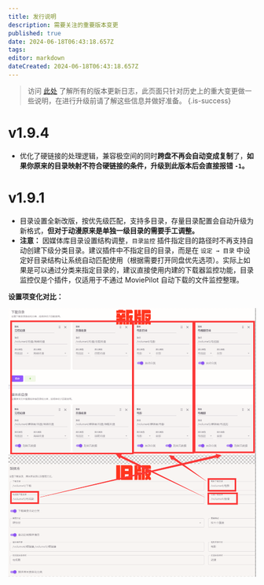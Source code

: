```yaml
---
title: 发行说明
description: 需要关注的重要版本变更
published: true
date: 2024-06-18T06:43:18.657Z
tags: 
editor: markdown
dateCreated: 2024-06-18T06:43:18.657Z
---
```


> 访问 [此处](https://github.com/jxxghp/MoviePilot/releases) 了解所有的版本更新日志，此页面只针对历史上的重大变更做一些说明，在进行升级前请了解这些信息并做好准备。
{.is-success}

# v1.9.4
- 优化了硬链接的处理逻辑，兼容极空间的同时**跨盘不再会自动变成复制**了，**如果你原来的目录映射不符合硬链接的条件，升级到此版本后会直接报错 `-1`。**


# v1.9.1
- 目录设置全新改版，按优先级匹配，支持多目录，存量目录配置会自动升级为新格式，**但对于动漫原来是单独一级目录的需要手工调整。**
- **注意：** 因媒体库目录设置结构调整，`目录监控` 插件指定目的路径时不再支持自动创建下级分类目录。建议插件中不指定目的目录，而是在 `设定 → 目录` 中设定好目录结构让系统自动匹配使用（根据需要打开同盘优先选项）。实际上如果是可以通过分类来指定目录的，建议直接使用内建的下载器监控功能，目录监控仅是个插件，仅适用于不通过 MoviePilot 自动下载的文件监控整理。

**设置项变化对比：**

![dir.png](/dir.png)